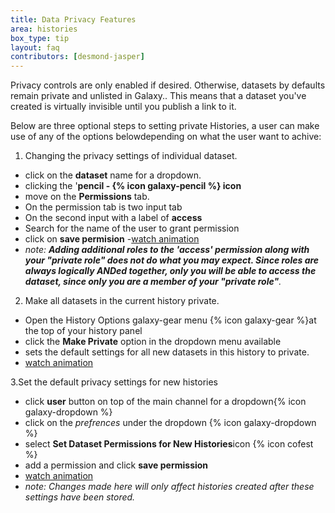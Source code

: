 ```yaml
---
title: Data Privacy Features 
area: histories
box_type: tip
layout: faq
contributors: [desmond-jasper]
---
```


Privacy controls are only enabled if desired. Otherwise, datasets by defaults remain private and unlisted in Galaxy.. 
This means that a dataset you've created is virtually invisible until you publish a link to it. 

Below are three optional steps to setting private Histories, a user can make use of any of the options belowdepending on what the user want to achive:

1. Changing the privacy settings of individual dataset.
-  click on the **dataset** name for a dropdown.
-  clicking the '**pencil - {% icon galaxy-pencil %} icon**
- move on the **Permissions** tab.
- On the permission tab is two input tab
- On the second input with a label of **access** 
-  Search for the name of the user to grant permission
-  click on **save permision** 
-[watch animation](https://galaxyproject.org/learn/privacy-features/set-perm.gif)
- *note: **Adding additional roles to the 'access' permission along with your "private role" does not do what you may expect. 
Since roles are always logically ANDed together, only you will be able to access the dataset, since only you are a member of your "private role"**.*

2. Make all datasets in the current history private.
- Open the History Options galaxy-gear menu {% icon galaxy-gear %}at the top of your history panel
- click the **Make Private** option in the dropdown menu available 
- sets the default settings for all new datasets in this history to private.
- [watch animation](https://galaxyproject.org/learn/privacy-features/this-hist-priv-perm.gif)

3.Set the default privacy settings for new histories
-  click **user** button on top of the main channel for a dropdown{% icon galaxy-dropdown %} 
-  click on the *prefrences* under the dropdown {% icon galaxy-dropdown %}
-  select **Set Dataset Permissions for New Histories**icon {% icon cofest %}
- add a permission and click **save permission** 
- [watch animation](https://galaxyproject.org/learn/privacy-features/new-hist-perm.gif)
- *note: Changes made here will only affect histories created after these settings have been stored.*
